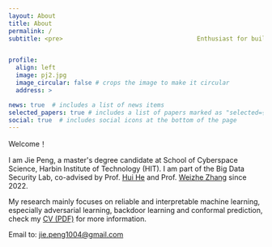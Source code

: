 ```yaml
---
layout: About
title: About
permalink: /
subtitle: <pre>                                     Enthusiast for building Reliable and Security AI systems </pre>


profile:
  align: left
  image: pj2.jpg
  image_circular: false # crops the image to make it circular
  address: >

news: true  # includes a list of news items
selected_papers: true # includes a list of papers marked as "selected={true}"
social: true  # includes social icons at the bottom of the page
---
```


Welcome！

I am Jie Peng, a master's degree candidate at School of Cyberspace Science, Harbin Institute of Technology (HIT). I am part of the Big Data Security Lab, co-advised by Prof. [Hui He](http://homepage.hit.edu.cn/huihe) and Prof. [Weizhe Zhang](https://scholar.google.com/citations?user=GOQFn7sAAAAJ&hl=zh-CN) since 2022.

My research mainly focuses on reliable and interpretable machine learning, especially adversarial learning, backdoor learning and conformal prediction,
check my [CV (PDF)](https://jiepeng104.github.io/assets/pdf/cv.pdf) for more information.

Email to: jie.peng1004@gmail.com


